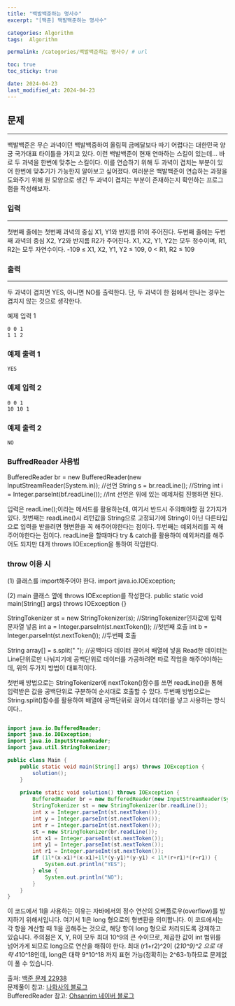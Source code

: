 ```yaml
---
title: "백발백준하는 명사수"
excerpt: "[백준] 백발백준하는 명사수"

categories: Algorithm
tags:  Algorithm

permalink: /categories/백발백준하는 명사수/ # url

toc: true
toc_sticky: true

date: 2024-04-23
last_modified_at: 2024-04-23
---
```


## 문제
---

백발백준은 무슨 과녁이던 백발백중하여 올림픽 금메달보다 따기 어렵다는 대한민국 양궁 국가대표 타이틀을 가지고 있다. 이런 백발백준이 현재 연마하는 스킬이 있는데...
바로 두 과녁을 한번에 맞추는 스킬이다. 이를 연습하기 위해 두 과녁이 겹치는 부분이 있어 한번에 맞추기가 가능한지 알아보고 싶어졌다.
여러분은 백발백준이 연습하는 과정을 도와주기 위해 원 모양으로 생긴 두 과녁이 겹치는 부분이 존재하는지 확인하는 프로그램을 작성해보자.

### 입력
---

첫번째 줄에는 첫번째 과녁의 중심 X1, Y1와 반지름 R1이 주어진다.
두번째 줄에는 두번째 과녁의 중심 X2, Y2와 반지름 R2가 주어진다.
X1, X2, Y1, Y2는 모두 정수이며, R1, R2는 모두 자연수이다.
-109 ≤ X1, X2, Y1, Y2 ≤ 109, 0 < R1, R2 ≤ 109

### 출력
---

두 과녁이 겹치면 YES, 아니면 NO를 출력한다.
단, 두 과녁이 한 점에서 만나는 경우는 겹치지 않는 것으로 생각한다.

예제 입력 1 

```
0 0 1
1 1 2
```
### 예제 출력 1 

```
YES
```
### 예제 입력 2 

```
0 0 1
10 10 1
```
### 예제 출력 2 

```
NO
```
### BuffredReader 사용법

BufferedReader br = new BufferedReader(new InputStreamReader(System.in)); //선언
String s = br.readLine(); //String
int i = Integer.parseInt(bf.readLine()); //Int
선언은 위에 있는 예제처럼 진행하면 된다. 

입력은 readLine();이라는 메서드를 활용하는데, 여기서 반드시 주의해야할 점 2가지가 있다. 
첫번째는 readLine()시 리턴값을 String으로 고정되기에 String이 아닌 다른타입으로 입력을 받을려면 형변환을 꼭 해주어야한다는 점이다. 
두번째는 예외처리를 꼭 해주어야한다는 점이다. readLine을 할때마다 try & catch를 활용하여 예외처리를 해주어도 되지만 대개 throws IOException을 통하여 작업한다. 

### throw 이용 시

(1) 클래스를 import해주어야 한다. 
import java.io.IOException; 

(2) main 클래스 옆에 throws IOException를 작성한다. 
public static void main(String[] args) throws IOException {}

StringTokenizer st = new StringTokenizer(s); //StringTokenizer인자값에 입력 문자열 넣음
int a = Integer.parseInt(st.nextToken()); //첫번째 호출
int b = Integer.parseInt(st.nextToken()); //두번째 호출

String array[] = s.split(" "); //공백마다 데이터 끊어서 배열에 넣음
Read한 데이터는 Line단위로만 나눠지기에 공백단위로 데이터를 가공하려면 따로 작업을 해주어야하는데, 위의 두가지 방법이 대표적이다.

첫번째 방법으로는 StringTokenizer에 nextToken()함수를 쓰면 readLine()을 통해 입력받은 값을 공백단위로 구분하여 순서대로 호출할 수 있다. 
두번째 방법으로는 String.split()함수를 활용하여 배열에 공백단위로 끊어서 데이터를 넣고 사용하는 방식이다..

```java

import java.io.BufferedReader;
import java.io.IOException;
import java.io.InputStreamReader;
import java.util.StringTokenizer;

public class Main {
    public static void main(String[] args) throws IOException {
        solution();
    }
    
    private static void solution() throws IOException {
        BufferedReader br = new BufferedReader(new InputStreamReader(System.in));
        StringTokenizer st = new StringTokenizer(br.readLine());
        int x = Integer.parseInt(st.nextToken());
        int y = Integer.parseInt(st.nextToken());
        int r = Integer.parseInt(st.nextToken());
        st = new StringTokenizer(br.readLine());
        int x1 = Integer.parseInt(st.nextToken());
        int y1 = Integer.parseInt(st.nextToken());
        int r1 = Integer.parseInt(st.nextToken());
        if (1l*(x-x1)*(x-x1)+1l*(y-y1)*(y-y1) < 1l*(r+r1)*(r+r1)) {
            System.out.println("YES");
        } else {
            System.out.println("NO");
        }
    }
}

``````

이 코드에서 1l을 사용하는 이유는 자바에서의 정수 연산의 오버플로우(overflow)를 방지하기 위해서입니다.
여기서 1l은 long 형으로의 형변환을 의미합니다. 이 코드에서는 각 항을 계산할 때 1l을 곱해주는 것으로, 해당 항이 long 형으로 처리되도록 강제하고 있습니다.
주의점은 X, Y, R이 모두 최대 10^9의 큰 수이므로, 제곱한 값이 int 범위를 넘어가게 되므로 long으로 연산을 해줘야 한다. 최대 (r1+r2)^2이 (2*10^9)^2 으로 대략 4*10^18인데, long은 대략 9*10^18 까지 표현 가능(정확히는 2^63-1)하므로 문제없이 풀 수 있습니다.


출처: [백준 문제 22938](https://www.acmicpc.net/problem/22938)  
문제풀이 참고: [나화사의 블로그](https://nahwasa.com/entry/%EC%9E%90%EB%B0%94-%EB%B0%B1%EC%A4%80-22938-%EB%B0%B1%EB%B0%9C%EB%B0%B1%EC%A4%80%ED%95%98%EB%8A%94-%EB%AA%85%EC%82%AC%EC%88%98-boj-java)  
BufferedReader 참고: [Ohsanrim 네이버 블로그](https://m.blog.naver.com/ka28/221850826909)
